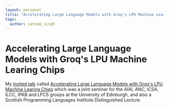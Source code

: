 ```yaml
---
layout: personal
title: "Accelerating Large Language Models with Groq's LPU Machine Learing Chips. 26 July 2024"
tags:
  author: satnam_singh
---
```

#  Accelerating Large Language Models with Groq's LPU Machine Learing Chips
My [invited talk](https://informatics.ed.ac.uk/anc/joint-seminar-26092024) called [Accelerating Large Language Models with Groq's LPU Machine Learing Chips](https://www.youtube.com/watch?v=_VrAhB4mCfM) which was a joint seminar for the AIAI, ANC, ICSA, ILCC, IPAB and LFCS groups at the University of Edinburgh, and also a Scottish Programming Languages Institute Distinguished Lecture.